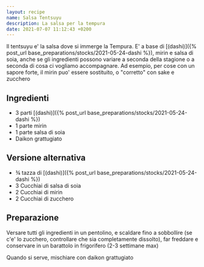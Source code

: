 ```yaml
---
layout: recipe
name: Salsa Tentsuyu
description: La salsa per la tempura
date: 2021-07-07 11:12:43 +0200
---
```


Il tentsuyu e' la salsa dove si immerge la Tempura. E' a base di [(dashi)]({% post_url base_preparations/stocks/2021-05-24-dashi %}), mirin e salsa di soia, anche se gli ingredienti possono variare a seconda della stagione o a seconda di cosa ci vogliamo accompagnare. Ad esempio, per cose con un sapore forte, il mirin puo' essere sostituito, o "corretto" con sake e zucchero

## Ingredienti
- 3 parti [(dashi)]({% post_url base_preparations/stocks/2021-05-24-dashi %})
- 1 parte mirin
- 1 parte salsa di soia
- Daikon grattugiato

## Versione alternativa
- ¾ tazza di [(dashi)]({% post_url base_preparations/stocks/2021-05-24-dashi %})
- 3 Cucchiai di salsa di soia
- 2 Cucchiai di mirin
- 2 Cucchiai di zucchero

## Preparazione

Versare tutti gli ingredienti in un pentolino, e scaldare fino a sobbollire (se c'e' lo zucchero, controllare che sia completamente dissolto), far freddare e conservare in un barattolo in frigorifero (2-3 settimane max)

Quando si serve, mischiare con daikon grattugiato
